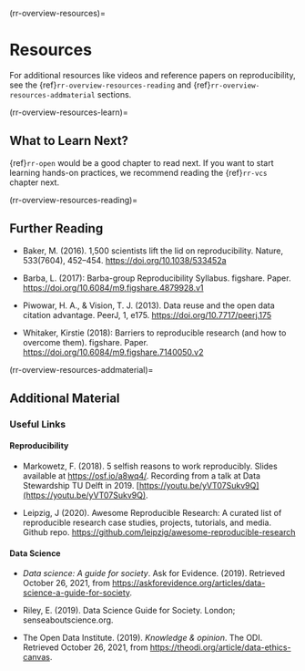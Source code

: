 ﻿(rr-overview-resources)=
# Resources
For additional resources like videos and reference papers on reproducibility, see the {ref}`rr-overview-resources-reading` and {ref}`rr-overview-resources-addmaterial` sections.

(rr-overview-resources-learn)=
## What to Learn Next?
{ref}`rr-open` would be a good chapter to read next.
If you want to start learning hands-on practices, we recommend reading the {ref}`rr-vcs` chapter next.

(rr-overview-resources-reading)=
## Further Reading

* Baker, M. (2016). 1,500 scientists lift the lid on reproducibility. Nature, 533(7604), 452–454. https://doi.org/10.1038/533452a

* Barba, L. (2017): Barba-group Reproducibility Syllabus. figshare. Paper. https://doi.org/10.6084/m9.figshare.4879928.v1

* Piwowar, H. A., & Vision, T. J. (2013). Data reuse and the open data citation advantage. PeerJ, 1, e175. https://doi.org/10.7717/peerj.175

* Whitaker, Kirstie (2018): Barriers to reproducible research (and how to overcome them). figshare. Paper. https://doi.org/10.6084/m9.figshare.7140050.v2

(rr-overview-resources-addmaterial)=
## Additional Material

### Useful Links

#### **Reproducibility** 

* Markowetz, F. (2018). 5 selfish reasons to work reproducibly. Slides available at https://osf.io/a8wq4/. 
Recording from a talk at  Data Stewardship TU Delft
in 2019. [https://youtu.be/yVT07Sukv9Q](https://youtu.be/yVT07Sukv9Q).

* Leipzig, J (2020). Awesome Reproducible Research: A curated list of reproducible research case studies, projects, tutorials, and media. Github repo. https://github.com/leipzig/awesome-reproducible-research

#### **Data Science**

* _Data science: A guide for society_. Ask for Evidence. (2019). Retrieved October 26, 2021, from https://askforevidence.org/articles/data-science-a-guide-for-society.

* Riley, E. (2019). Data Science Guide for Society. London; senseaboutscience.org.

* The Open Data Institute. (2019). _Knowledge & opinion_. The ODI. Retrieved October 26, 2021, from https://theodi.org/article/data-ethics-canvas.
